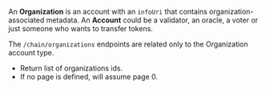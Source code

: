 An **Organization** is an account with an `infoUri` that contains organization-associated  metadata. 
An **Account** could be a validator, an oracle, a voter or just someone who wants to transfer tokens. 

The `/chain/organizations` endpoints are related only to the Organization account type.

- Return list of organizations ids.
- If no page is defined, will assume page 0.